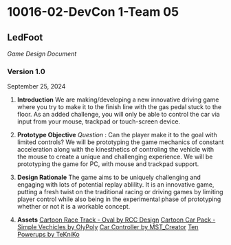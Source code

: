 # 10016-02-DevCon 1-Team 05

## **LedFoot**

*Game Design Document*

### Version 1.0

September 25, 2024

1. **Introduction**
   We are making/developing a new innovative driving game where you try to make it to the finish line with the gas pedal stuck to the floor.  As an added challenge, you will only be able to control the car via input from your mouse, trackpad or touch-screen device.

2. **Prototype Objective**
   *Question* : Can the player make it to the goal with limited controls?
   We will be prototyping the game mechanics of constant acceleration along with the kinesthetics of controling the vehicle with the mouse to create a unique and challenging experience.
   We will be prototyping the game for PC, with mouse and trackpad support.

3. **Design Rationale**
   The game aims to be uniquely challenging and engaging with lots of potential replay ablility.
   It is an innovative game, putting a fresh twist on the traditional racing or driving games by limiting player control while also being in the experimental phase of prototyping whether or not it is a workable concept.

4. **Assets**
   [Cartoon Race Track - Oval by RCC Design](https://assetstore.unity.com/packages/3d/environments/roadways/cartoon-race-track-oval-175061)
   [Cartoon Car Pack - Simple Vechicles by OlyPoly](https://assetstore.unity.com/packages/3d/vehicles/land/free-cartoon-car-pack-simple-vehicles-282425)
   [Car Controller by MST_Creator](https://assetstore.unity.com/packages/templates/packs/car-controller-202269)
   [Ten Powerups by TeKniKo](https://assetstore.unity.com/packages/3d/props/ten-power-ups-217666)
   
   


